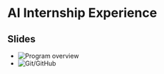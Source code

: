 # AI Internship Experience

## Slides

* ![Program overview](https://bit.ly/aiie2024introduction)
* ![Git/GitHub](https://bit.ly/aiie2024gitslides)

